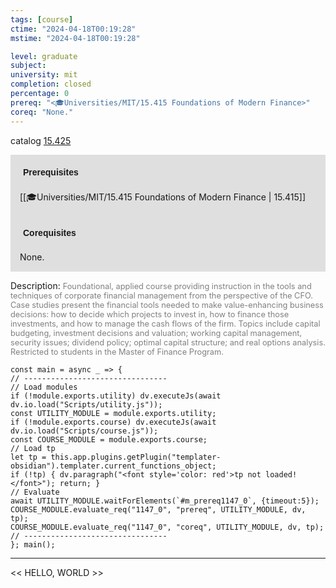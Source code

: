 ```yaml
---
tags: [course]
ctime: "2024-04-18T00:19:28"
mstime: "2024-04-18T00:19:28"

level: graduate
subject: 
university: mit
completion: closed
percentage: 0
prereq: "<🎓Universities/MIT/15.415 Foundations of Modern Finance>"
coreq: "None."
---
```


catalog [15.425](http://student.mit.edu/catalog/m15b.html#15.425)

<span style="display: block; padding: 15px; background-color: rgb(100, 100, 100, 0.2);"><font id="m_prereq1147_0" style="display: block; font-family: Arial, sans-serif; font-weight: bold; padding: 5px">Prerequisites</font><br><span id="prereq1147_0">[[🎓Universities/MIT/15.415 Foundations of Modern Finance | 15.415]]</span></span>
<span style="display: block; padding: 15px; background-color: rgb(100, 100, 100, 0.2);"><font id="m_coreq1147_0" style="display: block; font-family: Arial, sans-serif; font-weight: bold; padding: 5px">Corequisites</font><br><span id="coreq1147_0">None.</span></span>

<font style="">Description:</font>
<font style="color: grey; font-size: 0.8rem;">Foundational, applied course providing instruction in the tools and techniques of corporate financial management from the perspective of the CFO. Case studies present the financial tools needed to make value-enhancing business decisions: how to decide which projects to invest in, how to finance those investments, and how to manage the cash flows of the firm. Topics include capital budgeting, investment decisions and valuation; working capital management, security issues; dividend policy; optimal capital structure; and real options analysis. Restricted to students in the Master of Finance Program.</font>

```dataviewjs
const main = async _ => {
// --------------------------------
// Load modules
if (!module.exports.utility) dv.executeJs(await dv.io.load("Scripts/utility.js"));
const UTILITY_MODULE = module.exports.utility;
if (!module.exports.course) dv.executeJs(await dv.io.load("Scripts/course.js"));
const COURSE_MODULE = module.exports.course;
// Load tp
let tp = this.app.plugins.getPlugin("templater-obsidian").templater.current_functions_object;
if (!tp) { dv.paragraph("<font style='color: red'>tp not loaded!</font>"); return; }
// Evaluate
await UTILITY_MODULE.waitForElements(`#m_prereq1147_0`, {timeout:5});
COURSE_MODULE.evaluate_req("1147_0", "prereq", UTILITY_MODULE, dv, tp);
COURSE_MODULE.evaluate_req("1147_0", "coreq", UTILITY_MODULE, dv, tp);
// --------------------------------
}; main();
```

---

<< HELLO, WORLD >>

